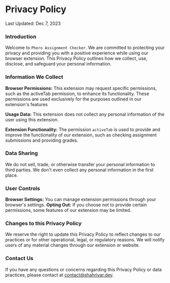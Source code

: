 # Privacy Policy
Last Updated: Dec 7, 2023

### Introduction
Welcome to `Phero Assignment Checker`. We are committed to protecting your privacy and providing you with a positive experience while using our browser extension. This Privacy Policy outlines how we collect, use, disclose, and safeguard your personal information.

### Information We Collect
**Browser Permissions:** This extension may request specific permissions, such as the activeTab permission, to enhance its functionality. These permissions are used exclusively for the purposes outlined in our extension's features

**Usage Data:** This extension does not collect any personal information of the user using this extension.

**Extension Functionality:** The permission `activeTab` is used to provide and improve the functionality of our extension, such as checking assignment submissions and providing grades.

### Data Sharing
We do not sell, trade, or otherwise transfer your personal information to third parties. We don't even collect any personal information in the first place.

### User Controls
**Browser Settings:** You can manage extension permissions through your browser's settings.
**Opting Out:** If you choose not to provide certain permissions, some features of our extension may be limited.

### Changes to this Privacy Policy
We reserve the right to update this Privacy Policy to reflect changes to our practices or for other operational, legal, or regulatory reasons. We will notify users of any material changes through our extension or website.

### Contact Us
If you have any questions or concerns regarding this Privacy Policy or data practices, please contact at [contact@shahriyar.dev](mailto:contatc@shahriyar.dev).
